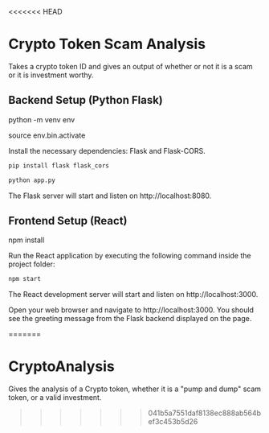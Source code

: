 <<<<<<< HEAD
# Crypto Token Scam Analysis
Takes a crypto token ID and gives an output of whether or not it is a scam or it is investment worthy.

## Backend Setup (Python Flask)

python -m venv env

source env.bin.activate

Install the necessary dependencies: Flask and Flask-CORS.

```bash
pip install flask flask_cors
```

```bash
python app.py
```

The Flask server will start and listen on http://localhost:8080.

## Frontend Setup (React)

npm install

Run the React application by executing the following command inside the project folder:

```bash
npm start
```

The React development server will start and listen on http://localhost:3000.

Open your web browser and navigate to http://localhost:3000. You should see the greeting message from the Flask backend displayed on the page.

=======
# CryptoAnalysis
Gives the analysis of a Crypto token, whether it is a "pump and dump" scam token, or a valid investment.
>>>>>>> 041b5a7551daf8138ec888ab564bef3c453b5d26
